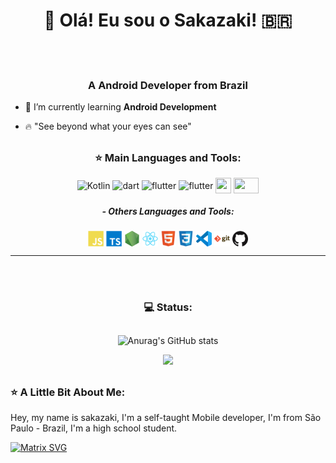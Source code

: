 <h1 align="center"> 👋 Olá! Eu sou o Sakazaki! 🇧🇷</h1>

<br></br>


<h3 align="center">A Android Developer from Brazil</h3>


- 🌱 I’m currently learning **Android Development**

- 🔥 "See beyond what your eyes can see"

##


  <h3 align="center">⭐ Main Languages and Tools:</h3> 
<div align="center">
  <img alt="Kotlin" align="center" width="25px" src="https://resources.jetbrains.com/storage/products/company/brand/logos/Kotlin_icon.png?_gl=1*4ae63t*_ga*NzMyMzA4Mzc0LjE2NDAxMDQ2MDU.*_ga_V0XZL7QHEB*MTY0MTMzNjU4Mi4xLjAuMTY0MTMzNjU4NS4w&_ga=2.156874363.1375218345.1641336584-732308374.1640104605" />
  <img src="https://www.vectorlogo.zone/logos/dartlang/dartlang-icon.svg"alt="dart" align="center" width="25" height="25"/>
  <img src="https://www.vectorlogo.zone/logos/flutterio/flutterio-icon.svg" alt="flutter" align="center" width="25" height="25"/>
  <img src="https://firebase.google.com/downloads/brand-guidelines/PNG/logo-logomark.png?hl=pt-br" alt="flutter" align="center" width="25" height="25"/>
  <img src="https://resources.jetbrains.com/storage/products/company/brand/logos/IntelliJ_IDEA_icon.png?_gl=1*i026*_ga*NzMyMzA4Mzc0LjE2NDAxMDQ2MDU.*_ga_V0XZL7QHEB*MTY0MTMzNjU4Mi4xLjEuMTY0MTMzNjY0NC4w&_ga=2.135009713.1375218345.1641336584-732308374.1640104605" width="25" height="25" align="center" />
  <img src="https://developer.android.com/images/brand/Android_Robot.png" align="center" width="40" height="25" />

  <h5 align="center">- Others Languages and Tools:</h5> 

  <img align="center" alt="Joao-Js" height="25" width="25" src="https://raw.githubusercontent.com/devicons/devicon/master/icons/javascript/javascript-plain.svg"/>
  <img align="center" alt="Rafa-Ts" height="25" width="25" src="https://raw.githubusercontent.com/devicons/devicon/master/icons/typescript/typescript-plain.svg"/>
  <img align="center" alt="Rafa-Js" height="25" width="25" src="https://raw.githubusercontent.com/github/explore/80688e429a7d4ef2fca1e82350fe8e3517d3494d/topics/nodejs/nodejs.png"/>
  <img align="center" alt="Joao-React" height="25" width="25" src="https://raw.githubusercontent.com/devicons/devicon/master/icons/react/react-original.svg"/>
  <img align="center" alt="Joao-HTML" height="25" width="25" src="https://raw.githubusercontent.com/devicons/devicon/master/icons/html5/html5-original.svg"/>
  <img align="center" alt="Joao-CSS" height="25" width="25" src="https://raw.githubusercontent.com/devicons/devicon/master/icons/css3/css3-original.svg"/>
  <img align="center" alt="Visual Studio Code" width="25" height="25" src="https://raw.githubusercontent.com/github/explore/80688e429a7d4ef2fca1e82350fe8e3517d3494d/topics/visual-studio-code/visual-studio-code.png" />
  <img align="center" alt="Git" width="25" height="25" src="https://raw.githubusercontent.com/github/explore/80688e429a7d4ef2fca1e82350fe8e3517d3494d/topics/git/git.png" />
  <img align="center" alt="GitHub" width="25" height="25" src="https://raw.githubusercontent.com/github/explore/78df643247d429f6cc873026c0622819ad797942/topics/github/github.png" />
</div>
  

---

<br></br>
<h3 align="center"> 💻 Status:<h3>
 
 ##
 <div align="center">
  
![Anurag's GitHub stats](https://github-readme-stats.vercel.app/api?username=DevSakazaki&theme=dark&show_icons=true)

<img height="180em" src="https://github-readme-stats.vercel.app/api/top-langs/?username=DevSakazaki&layout=compact&langs_count=7&theme=dark"/>
                                 </div>

##
  
### ⭐ A Little Bit About Me:
  
  <p>
    Hey, my name is sakazaki, I'm a self-taught Mobile developer, I'm from São Paulo - Brazil, I'm a high school student.
  </p>
  
 
[![Matrix SVG](https://raw.githubusercontent.com/rodrigograca31/rodrigograca31/master/matrix.svg)](https://www.youtube.com/watch?v=SDkAGkd4NLc) 

